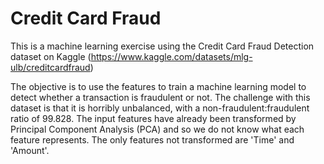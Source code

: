 # Credit Card Fraud

This is a machine learning exercise using the Credit Card Fraud Detection dataset on Kaggle (https://www.kaggle.com/datasets/mlg-ulb/creditcardfraud)

The objective is to use the features to train a machine learning model to detect whether a transaction is fraudulent or not. The challenge with this dataset is that it is horribly unbalanced, with a non-fraudulent:fraudulent ratio of 99.828. The input features have already been transformed by Principal Component Analysis (PCA) and so we do not know what each feature represents. The only features not transformed are 'Time' and 'Amount'.